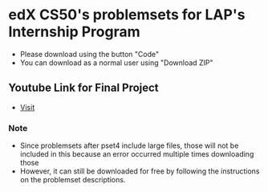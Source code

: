 # edX CS50's problemsets for LAP's Internship Program

- Please download using the button "Code"
- You can download as a normal user using "Download ZIP"

## Youtube Link for Final Project

- [Visit](https://www.youtube.com/watch?v=MmTsdZY1kXs&feature=youtu.be)

### Note
- Since problemsets after pset4 include large files, those will not be included in this because an error occurred multiple times downloading those
- However, it can still be downloaded for free by following the instructions on the problemset descriptions.